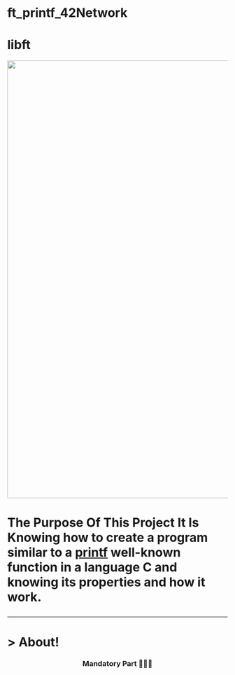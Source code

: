 # ft_printf_42Network
# libft

<div align="center">
<img width=1000 hiegth=400 src="https://github.com/zikoziko01/libft/blob/main/Img/libft.jpg">
</div>

<h1> The Purpose Of This Project It Is Knowing how to create a program similar to a <a href="https://fr.wikipedia.org/wiki/Printf">printf</a> well-known function in a language C and knowing its properties and how it work. <hr/>

# > About!

<h3 align="center">Mandatory Part 👨🏻‍💻</h3>